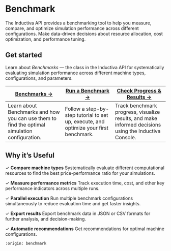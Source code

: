 # Benchmark
The Inductiva API provides a benchmarking tool to help you measure, compare, and optimize simulation performance across different configurations. Make data-driven decisions about resource allocation, cost optimization, and performance tuning.

## Get started
Learn about _Benchmarks_ — the class in the Inductiva API for systematically evaluating simulation performance across different machine types, configurations, and parameters.

| **[Benchmarks →](benchmarking.md)** | **[Run a Benchmark →](run-benchmarks.md)** | **[Check Progress & Results →](monitor-live.md)** |
|---|---|---|
| Learn about Benchmarks and how you can use them to find the optimal simulation configuration. | Follow a step-by-step tutorial to set up, execute, and optimize your first benchmark. | Track benchmark progress, visualize results, and make informed decisions using the Inductiva Console. |

## Why it’s Useful
✓ **Compare machine types** Systematically evaluate different computational resources to find the best price-performance ratio for your simulations.

✓ **Measure performance metrics** Track execution time, cost, and other key performance indicators across multiple runs.

✓ **Parallel execution** Run multiple benchmark configurations simultaneously to reduce evaluation time and get faster insights.

✓ **Export results** Export benchmark data in JSON or CSV formats for further analysis, and decision-making.

✓ **Automatic recommendations** Get recommendations for optimal machine configurations.

```{banner}
:origin: benchmark
```